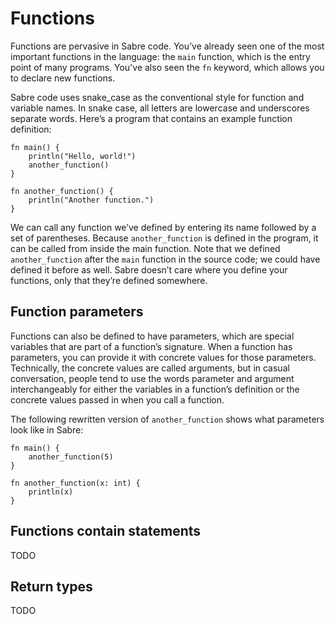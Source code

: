 # Functions

Functions are pervasive in Sabre code. You’ve already seen one of the most important functions in the language: the `main` function, which is the entry point of many programs. You've also seen the `fn` keyword, which allows you to declare new functions.

Sabre code uses snake_case as the conventional style for function and variable names. In snake case, all letters are lowercase and underscores separate words. Here’s a program that contains an example function definition:

```
fn main() {
    println("Hello, world!")
    another_function()
}

fn another_function() {
    println("Another function.")
}
```

We can call any function we’ve defined by entering its name followed by a set of parentheses. Because `another_function` is defined in the program, it can be called from inside the main function. Note that we defined `another_function` after the `main` function in the source code; we could have defined it before as well. Sabre doesn’t care where you define your functions, only that they’re defined somewhere.

## Function parameters

Functions can also be defined to have parameters, which are special variables that are part of a function’s signature. When a function has parameters, you can provide it with concrete values for those parameters. Technically, the concrete values are called arguments, but in casual conversation, people tend to use the words parameter and argument interchangeably for either the variables in a function’s definition or the concrete values passed in when you call a function.

The following rewritten version of `another_function` shows what parameters look like in Sabre:

```
fn main() {
    another_function(5)
}

fn another_function(x: int) {
    println(x)
}
```

## Functions contain statements

TODO

## Return types

TODO
